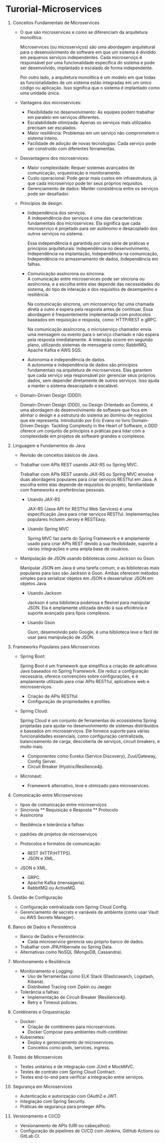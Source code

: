 # Turorial-Microservices

1. Conceitos Fundamentais de Microservices
   - O que são microservices e como se diferenciam da arquitetura monolítica.
     
     Microservices (ou microserviços) são uma abordagem arquitetural para o desenvolvimento de software em que um sistema é dividido em pequenos serviços independentes. Cada microserviço é responsável por uma funcionalidade específica do sistema e pode ser desenvolvido, implantado e escalado de forma independente.

     Por outro lado, a arquitetura monolítica é um modelo em que todas as funcionalidades de um sistema estão integradas em um único código ou aplicação. Isso significa que o sistema é implantado como uma unidade única.

   - Vantagens dos microservices:
     * Flexibilidade no desenvolvimento: As equipes podem trabalhar em paralelo em serviços diferentes.
     * Escalabilidade otimizada: Apenas os serviços mais utilizados precisam ser escalados.
     * Maior resiliência: Problemas em um serviço não comprometem o sistema inteiro.
     * Facilidade de adoção de novas tecnologias: Cada serviço pode ser construído com diferentes ferramentas.
    
   - Desvantagens dos microservices:
     * Maior complexidade: Requer sistemas avançados de comunicação, orquestração e monitoramento.
     * Custo operacional: Pode gerar mais custos em infraestrutura, já que cada microserviço pode ter seus próprios requisitos.
     * Gerenciamento de dados: Manter consistência entre os serviços pode ser desafiador.

   - Princípios de design:
     * Independência dos serviços.\
       A independência dos serviços é uma das características fundamentais dos microservices. Ela significa que cada microserviço é projetado para ser autônomo e desacoplado dos outros serviços no sistema.
  
       Essa independência é garantida por uma série de práticas e princípios arquiteturais: Independência no desenvolvimento, Independência na implantação, Independência na comunicação, Independência no armazenamento de dados, Independência em falhas.
  
       
     * Comunicação assíncrona ou síncrona.\
       A comunicação entre microservices pode ser síncrona ou assíncrona, e a escolha entre elas depende das necessidades do sistema, do tipo de interação e dos requisitos de desempenho e resiliência.
  
       Na comunicação síncrona, um microserviço faz uma chamada direta a outro e espera pela resposta antes de continuar. Essa abordagem é frequentemente implementada com protocolos baseados em requisição e resposta, como: HTTP/REST e gRPC.
  
       Na comunicação assíncrona, o microserviço chamador envia uma mensagem ou evento para o serviço chamado e não espera pela resposta imediatamente. A interação ocorre em segundo plano, utilizando sistemas de mensageria como: RabbitMQ, Apache Kafka e AWS SQS.
       
     * Autonomia e independência de dados.\
       A autonomia e independência de dados são princípios fundamentais na arquitetura de microservices. Elas garantem que cada serviço seja responsável por gerenciar seus próprios dados, sem depender diretamente de outros serviços. Isso ajuda a manter o sistema desacoplado e escalável.
       
   - Domain-Driven Design (DDD)\
     
     Domain-Driven Design (DDD), ou Design Orientado ao Domínio, é uma abordagem de desenvolvimento de software que foca em alinhar o design e a estrutura do sistema ao domínio de negócios que ele representa. Introduzido por Eric Evans no livro Domain-Driven Design: Tackling Complexity in the Heart of Software, o DDD oferece um conjunto de princípios e práticas para lidar com a complexidade em projetos de software grandes e complexos.
       
1. Linguagem e Fundamentos do Java
   - Revisão de conceitos básicos de Java.
   - Trabalhar com APIs REST usando JAX-RS ou Spring MVC.

     Trabalhar com APIs REST usando JAX-RS ou Spring MVC envolve duas abordagens populares para criar serviços RESTful em Java. A escolha entre elas depende de requisitos do projeto, familiaridade com frameworks e preferências pessoais.

     * Usando JAX-RS

       JAX-RS (Java API for RESTful Web Services) é uma especificação Java para criar serviços RESTful. Implementações populares incluem Jersey e RESTEasy.

      * Usando Spring MVC
    
        Spring MVC faz parte do Spring Framework e é amplamente usado para criar APIs REST devido à sua flexibilidade, suporte a várias integrações e uma ampla base de usuários.
    
        
   - Manipulação de JSON usando bibliotecas como Jackson ou Gson.

     Manipular JSON em Java é uma tarefa comum, e as bibliotecas mais populares para isso são Jackson e Gson. Ambas oferecem métodos simples para serializar objetos em JSON e desserializar JSON em objetos Java.

     * Usando Jackson

       Jackson é uma biblioteca poderosa e flexível para manipular JSON. Ela é amplamente utilizada devido à sua eficiência e suporte avançado para tipos complexos.

     * Usando Gson

       Gson, desenvolvido pelo Google, é uma biblioteca leve e fácil de usar para manipulação de JSON.

2. Frameworks Populares para Microservices
   - Spring Boot:
     
     Spring Boot é um framework que simplifica a criação de aplicativos Java baseados no Spring Framework. Ele reduz a configuração necessária, oferece convenções sobre configurações, e é amplamente utilizado para criar APIs RESTful, aplicativos web e microsserviços.
   
   
     * Criação de APIs RESTful.
     * Configuração de propriedades e profiles.
       
   - Spring Cloud:
     
     Spring Cloud é um conjunto de ferramentas do ecossistema Spring projetadas para ajudar no desenvolvimento de sistemas distribuídos e baseados em microsserviços. Ele fornece suporte para várias funcionalidades essenciais, como configuração centralizada, balanceamento de carga, descoberta de serviços, circuit breakers, e muito mais.
     
     * Componentes como Eureka (Service Discovery), Zuul/Gateway, Config Server.
     * Circuit Breaker (Hystrix/Resilience4j).
       
   - Micronaut:
     * Framework alternativo, leve e otimizado para microservices.
    
4. Comunicação entre Microservices
   - tipos de comunicação entre microserviços
    * Sincronia
      ** Requisição e Resposta
      ** Protocolo
    * Assíncrona 

   - Resiliência e tolerância a falhas
   - padrões de projetos de microserviços 

   - Protocolos e formatos de comunicação:
     * REST (HTTP/HTTPS).
     * JSON e XML.
   - JSON e XML.
     * GRPC.
     * Apache Kafka (mensageria).
     * RabbitMQ ou ActiveMQ.
    
5. Gestão de Configuração
   - Configuração centralizada com Spring Cloud Config.
   - Gerenciamento de secrets e variáveis de ambiente (como usar Vault ou AWS Secrets Manager).

6. Banco de Dados e Persistência
   - Banco de Dados e Persistência:
     * Cada microservice gerencia seu próprio banco de dados.
   - Trabalhar com JPA/Hibernate ou Spring Data.
   - Alternativas como NoSQL (MongoDB, Cassandra).

7. Monitoramento e Resiliência
   - Monitoramento e Logging:
     * Uso de ferramentas como ELK Stack (Elasticsearch, Logstash, Kibana).
     * Distributed Tracing com Zipkin ou Jaeger.
   - Tolerância a falhas:
     * Implementação de Circuit Breaker (Resilience4j).
     * Retry e Timeout policies.

8. Contêineres e Orquestração
   - Docker:
     * Criação de contêineres para microservices.
     * Docker Compose para ambientes multi-contêiner.
   - Kubernetes:
     * Deploy e gerenciamento de microservices.
     * Conceitos como pods, services, ingress.
    
9. Testes de Microservices
    - Testes unitários e de integração com JUnit e MockMVC.
    - Testes de contrato com Spring Cloud Contract.
    - Testes end-to-end para verificar a integração entre serviços.
  
10. Segurança em Microservices
    - Autenticação e autorização com OAuth2 e JWT.
    - Integração com Spring Security.
    - Práticas de segurança para proteger APIs.
   
11. Versionamento e CI/CD
    - Versionamento de APIs (URI ou cabeçalhos).
    - Configuração de pipelines de CI/CD com Jenkins, GitHub Actions ou GitLab CI.


